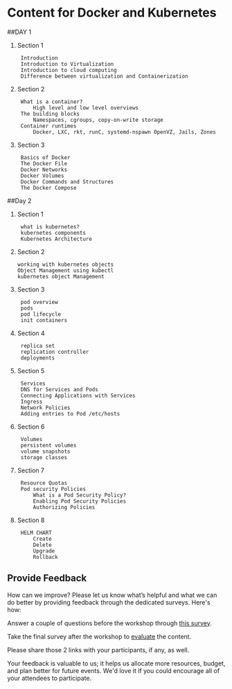 # Content for Docker and Kubernetes


##DAY 1
 
1. Section 1
   ```	
    Introduction 
    Introduction to Virtualization
    Introduction to cloud computing 
    Difference between virtualization and Containerization
   ``` 	 

2. Section 2
   ```
    What is a container? 
        High level and low level overviews 
    The building blocks 
        Namespaces, cgroups, copy-on-write storage 
    Container runtimes 
        Docker, LXC, rkt, runC, systemd-nspawn OpenVZ, Jails, Zones	 
   ```
3. Section 3
   ```
    Basics of Docker
    The Docker File
    Docker Networks
    Docker Volumes
    Docker Commands and Structures
    The Docker Compose	 
   ```
	
##Day 2 	 	 	 
 
1. Section 1
   ``` 
    what is kubernetes?
    kubernetes components
    Kubernetes Architecture
   ```
 
2. Section 2
    ```
    working with kubernetes objects
    Object Management using kubectl
    kubernetes object Management
   ``` 	
    
3. Section 3	
   ```
    pod overview
    pods
    pod lifecycle
    init containers
   ```
 
4. Section 4	
   ```
    replica set
    replication controller
    deployments 	 
   ```	
5. Section 5
   ```
    Services
    DNS for Services and Pods
    Connecting Applications with Services
    Ingress
    Network Policies
    Adding entries to Pod /etc/hosts
   ``` 	    
6. Section 6
   ```
    Volumes
    persistent volumes
    volume snapshots
    storage classes 
   ```
7. Section 7
   ```	
    Resource Quotas
    Pod security Policies
        What is a Pod Security Policy?
        Enabling Pod Security Policies
        Authorizing Policies
   ```
8. Section 8
   ```
    HELM CHART
        Create
        Delete
        Upgrade
        Rollback
   ```	 
## Provide Feedback

How can we improve? Please let us know what’s helpful and what we can do better by providing feedback through the dedicated surveys. Here's how:

Answer a couple of questions before the workshop through [this survey]().
 
Take the final survey after the workshop to [evaluate]() the content. 

Please share those 2 links with your participants, if any, as well.

Your feedback is valuable to us; it helps us allocate more resources, budget, and plan better for future events. We'd love it if you could encourage all of your attendees to participate. 
